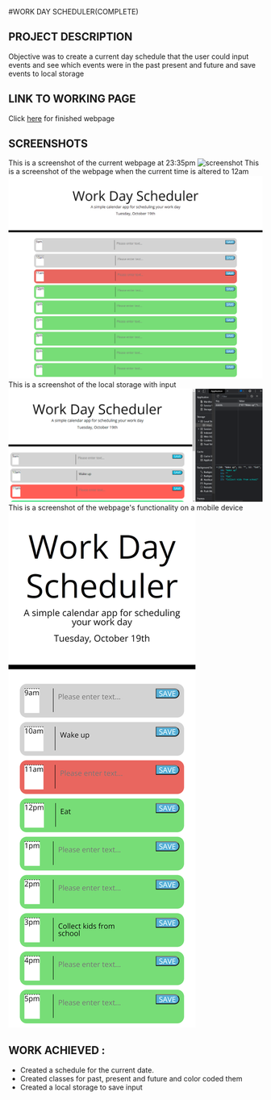 #WORK DAY SCHEDULER(COMPLETE)

## PROJECT DESCRIPTION

Objective was to create a current day schedule that the user could input events and see which events
were in the past present and future and save events to local storage

## LINK TO WORKING PAGE

Click [here](https://lenny-g.github.io/work-day-schedule/) for finished webpage

## SCREENSHOTS

This is a screenshot of the current webpage at 23:35pm
![screenshot](./assets/screenshots/current-screen.png)
This is a screenshot of the webpage when the current time is altered to 12am
![screenshot](./assets/screenshots/full-page.png)
This is a screenshot of the local storage with input
![screenshot](./assets/screenshots/console.png)
This is a screenshot of the webpage's functionality on a mobile device
![screenshot](./assets/screenshots/mobile-device.png)

## WORK ACHIEVED :

- Created a schedule for the current date.
- Created classes for past, present and future and color coded them
- Created a local storage to save input
